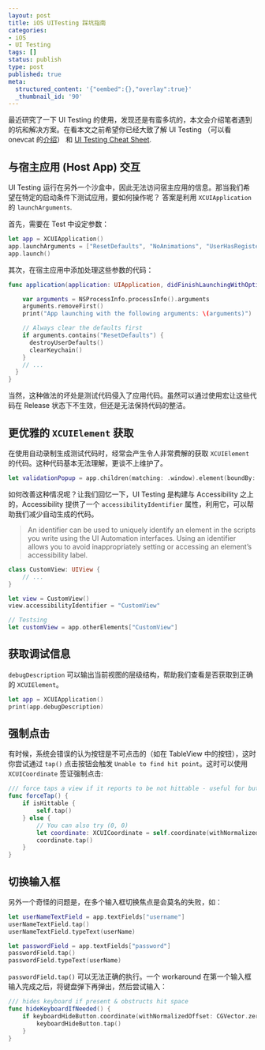 ```yaml
---
layout: post
title: iOS UITesting 踩坑指南
categories:
- iOS
- UI Testing
tags: []
status: publish
type: post
published: true
meta:
  structured_content: '{"oembed":{},"overlay":true}'
  _thumbnail_id: '90'
---
```

最近研究了一下 UI Testing 的使用，发现还是有蛮多坑的，本文会介绍笔者遇到的坑和解决方案。在看本文之前希望你已经大致了解 UI Testing （可以看 onevcat 的[介绍](https://onevcat.com/2015/09/ui-testing/)） 和 [UI Testing Cheat Sheet](https://github.com/joemasilotti/UI-Testing-Cheat-Sheet).

## 与宿主应用 (Host App) 交互

UI Testing 运行在另外一个沙盒中，因此无法访问宿主应用的信息。那当我们希望在特定的启动条件下测试应用，要如何操作呢？ 答案是利用 `XCUIApplication` 的 `launchArguments`.

首先，需要在 Test 中设定参数：

```swift
let app = XCUIApplication()
app.launchArguments = ["ResetDefaults", "NoAnimations", "UserHasRegistered"]
app.launch()
```

其次，在宿主应用中添加处理这些参数的代码：

```swift
func application(application: UIApplication, didFinishLaunchingWithOptions launchOptions: [NSObject: AnyObject]?) -> Bool {

    var arguments = NSProcessInfo.processInfo().arguments
    arguments.removeFirst()
    print("App launching with the following arguments: \(arguments)")

    // Always clear the defaults first
    if arguments.contains("ResetDefaults") {
      destroyUserDefaults()
      clearKeychain()
    }
    // ...
  }
}
```

当然，这种做法的坏处是测试代码侵入了应用代码。虽然可以通过使用宏让这些代码在 Release 状态下不生效，但还是无法保持代码的整洁。

## 更优雅的 `XCUIElement` 获取

在使用自动录制生成测试代码时，经常会产生令人非常费解的获取 `XCUIElement` 的代码。这种代码基本无法理解，更谈不上维护了。

```swift
let validationPopup = app.children(matching: .window).element(boundBy: 0).children(matching: .other).element(boundBy: 1).children(matching: .other).element(boundBy: 1)
```

如何改善这种情况呢？让我们回忆一下，UI Testing 是构建与 Accessibility 之上的，Accessibility 提供了一个 `accessibilityIdentifier` 属性，利用它，可以帮助我们减少自动生成的代码。
> An identifier can be used to uniquely identify an element in the scripts you write using the UI Automation interfaces. Using an identifier allows you to avoid inappropriately setting or accessing an element’s accessibility label.

```swift
class CustomView: UIView {
    // ...
}

let view = CustomView()
view.accessibilityIdentifier = "CustomView"

// Testsing
let customView = app.otherElements["CustomView"]
```

## 获取调试信息

`debugDescription` 可以输出当前视图的层级结构，帮助我们查看是否获取到正确的 `XCUIElement`。

```swift
let app = XCUIApplication()
print(app.debugDescription)
```

## 强制点击

有时候，系统会错误的认为按钮是不可点击的（如在 TableView 中的按钮），这时你尝试通过 `tap()` 点击按钮会触发 `Unable to find hit point`。这时可以使用 `XCUICoordinate` 签证强制点击:

```swift
/// force taps a view if it reports to be not hittable - useful for buttons in cells
func forceTap() {
    if isHittable {
        self.tap()
    } else {
        // You can also try (0, 0)
        let coordinate: XCUICoordinate = self.coordinate(withNormalizedOffset: CGVector(dx: 0.5, dy: 0.5))
        coordinate.tap()
    }
}
```

## 切换输入框

另外一个奇怪的问题是，在多个输入框切换焦点是会莫名的失败，如：

```swift
let userNameTextField = app.textFields["username"]
userNameTextField.tap()
userNameTextField.typeText(userName)

let passwordField = app.textFields["password"]
passwordField.tap()
passwordField.typeText(userName)
```

`passwordField.tap()` 可以无法正确的执行。一个 workaround 在第一个输入框输入完成之后，将键盘弹下再弹出，然后尝试输入：

```swift
/// hides keyboard if present & obstructs hit space
func hideKeyboardIfNeeded() {
    if keyboardHideButton.coordinate(withNormalizedOffset: CGVector.zero).screenPoint.x < UIScreen.main.bounds.width {
        keyboardHideButton.tap()
    }
}
```